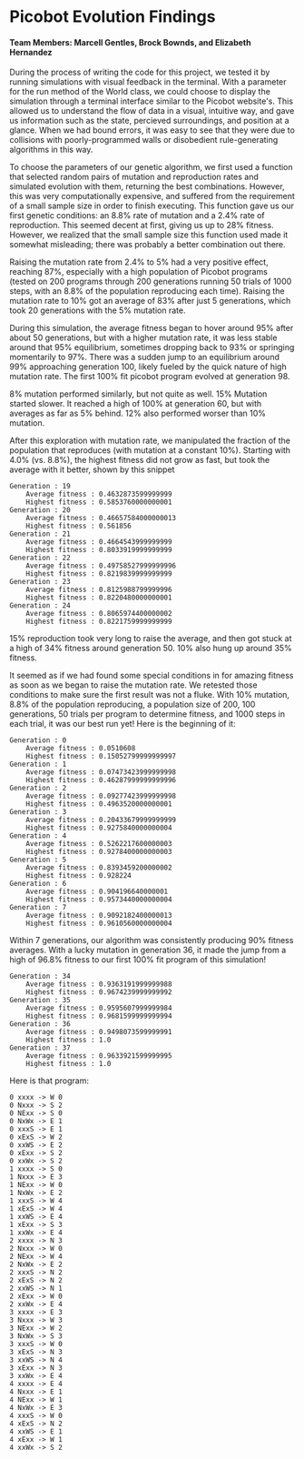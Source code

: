 # Picobot Evolution Findings

#### Team Members: Marcell Gentles, Brock Bownds, and Elizabeth Hernandez

During the process of writing the code for this project, we tested it by running simulations with visual feedback in the terminal. With a parameter for the run method of the World class, we could choose to display the simulation through a terminal interface similar to the Picobot website's. This allowed us to understand the flow of data in a visual, intuitive way, and gave us information such as the state, percieved surroundings, and position at a glance. When we had bound errors, it was easy to see that they were due to collisions with poorly-programmed walls or disobedient rule-generating algorithms in this way.

To choose the parameters of our genetic algorithm, we first used a function that selected random pairs of mutation and reproduction rates and simulated evolution with them, returning the best combinations. However, this was very computationally expensive, and suffered from the requirement of a small sample size in order to finish executing. This function gave us our first genetic conditions: an 8.8% rate of mutation and a 2.4% rate of reproduction. This seemed decent at first, giving us up to 28% fitness. However, we realized that the small sample size this function used made it somewhat misleading; there was probably a better combination out there.

Raising the mutation rate from 2.4% to 5% had a very positive effect, reaching 87%, especially with a high population of Picobot programs (tested on 200 programs through 200 generations running 50 trials of 1000 steps, with an 8.8% of the population reproducing each time). Raising the mutation rate to 10% got an average of 83% after just 5 generations, which took 20 generations with the 5% mutation rate.

During this simulation, the average fitness began to hover around 95% after about 50 generations, but with a higher mutation rate, it was less stable around that 95% equilibrium, sometimes dropping back to 93% or springing momentarily to 97%. There was a sudden jump to an equilibrium around 99% approaching generation 100, likely fueled by the quick nature of high mutation rate. The first 100% fit picobot program evolved at generation 98.

8% mutation performed similarly, but not quite as well. 15% Mutation started slower. It reached a high of 100% at generation 60, but with averages as far as 5% behind. 12% also performed worser than 10% mutation.

After this exploration with mutation rate, we manipulated the fraction of the population that reproduces (with mutation at a constant 10%). Starting with 4.0% (vs. 8.8%), the highest fitness did not grow as fast, but took the average with it better, shown by this snippet

```
Generation : 19 
    Average fitness : 0.4632873599999999 
    Highest fitness : 0.5853760000000001
Generation : 20 
    Average fitness : 0.46657584000000013 
    Highest fitness : 0.561856
Generation : 21 
    Average fitness : 0.4664543999999999 
    Highest fitness : 0.8033919999999999
Generation : 22 
    Average fitness : 0.49758527999999996 
    Highest fitness : 0.8219839999999999
Generation : 23 
    Average fitness : 0.8125988799999996 
    Highest fitness : 0.8220480000000001
Generation : 24 
    Average fitness : 0.8065974400000002 
    Highest fitness : 0.8221759999999999
```

15% reproduction took very long to raise the average, and then got stuck at a high of 34% fitness around generation 50. 10% also hung up around 35% fitness.

It seemed as if we had found some special conditions in for amazing fitness as soon as we began to raise the mutation rate. We retested those conditions to make sure the first result was not a fluke. With 10% mutation, 8.8% of the population reproducing, a population size of 200, 100 generations, 50 trials per program to determine fitness, and 1000 steps in each trial, it was our best run yet! Here is the beginning of it:

```
Generation : 0 
    Average fitness : 0.0510608 
    Highest fitness : 0.15052799999999997
Generation : 1 
    Average fitness : 0.07473423999999998 
    Highest fitness : 0.46287999999999996
Generation : 2 
    Average fitness : 0.09277423999999998 
    Highest fitness : 0.4963520000000001
Generation : 3 
    Average fitness : 0.20433679999999999 
    Highest fitness : 0.9275840000000004
Generation : 4 
    Average fitness : 0.5262217600000003 
    Highest fitness : 0.9278400000000003
Generation : 5 
    Average fitness : 0.8393459200000002 
    Highest fitness : 0.928224
Generation : 6 
    Average fitness : 0.904196640000001 
    Highest fitness : 0.9573440000000004
Generation : 7 
    Average fitness : 0.9092182400000013 
    Highest fitness : 0.9610560000000004
```

Within 7 generations, our algorithm was consistently producing 90% fitness averages. With a lucky mutation in generation 36, it made the jump from a high of 96.8% fitness to our first 100% fit program of this simulation!

```
Generation : 34 
    Average fitness : 0.9363191999999988 
    Highest fitness : 0.9674239999999992
Generation : 35 
    Average fitness : 0.9595607999999984 
    Highest fitness : 0.9681599999999994
Generation : 36 
    Average fitness : 0.9498073599999991 
    Highest fitness : 1.0
Generation : 37 
    Average fitness : 0.9633921599999995 
    Highest fitness : 1.0
```

Here is that program:

```
0 xxxx -> W 0
0 Nxxx -> S 2
0 NExx -> S 0
0 NxWx -> E 1
0 xxxS -> E 1
0 xExS -> W 2
0 xxWS -> E 2
0 xExx -> S 2
0 xxWx -> S 2
1 xxxx -> S 0
1 Nxxx -> E 3
1 NExx -> W 0
1 NxWx -> E 2
1 xxxS -> W 4
1 xExS -> W 4
1 xxWS -> E 4
1 xExx -> S 3
1 xxWx -> E 4
2 xxxx -> N 3
2 Nxxx -> W 0
2 NExx -> W 4
2 NxWx -> E 2
2 xxxS -> N 2
2 xExS -> N 2
2 xxWS -> N 1
2 xExx -> W 0
2 xxWx -> E 4
3 xxxx -> E 3
3 Nxxx -> W 3
3 NExx -> W 2
3 NxWx -> S 3
3 xxxS -> W 0
3 xExS -> N 3
3 xxWS -> N 4
3 xExx -> N 3
3 xxWx -> E 4
4 xxxx -> E 4
4 Nxxx -> E 1
4 NExx -> W 1
4 NxWx -> E 3
4 xxxS -> W 0
4 xExS -> N 2
4 xxWS -> E 1
4 xExx -> W 1
4 xxWx -> S 2
```
